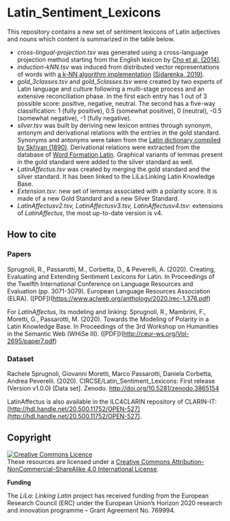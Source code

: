 # Latin_Sentiment_Lexicons
This repository contains a new set of sentiment lexicons of Latin adjectives and nouns which content is summarized in the table below.
- *cross-lingual-projection.tsv* was generated using a cross-language projection method starting from the English lexicon by [Cho et al. (2014)](https://www.sciencedirect.com/science/article/pii/S0950705114002196 "Cho et al. (2014)").
- *induction-kNN.tsv* was induced from distributed vector representations of words with [a k-NN algorithm implementation](https://github.com/WladimirSidorenko/SentiLex "a k-NN algorithm implementation") [(Sidarenka, 2019)](https://publishup.uni-potsdam.de/frontdoor/index/index/docId/43742 "(Sidarenka, 2019)").
- *gold_3classes.tsv* and *gold_5classes.tsv* were created by two experts of Latin language and culture following a multi-stage process and an extensive reconciliation phase. In the first each entry has 1 out of 3 possible score: positive, negative, neutral. The second has a five-way classification: 1 (fully positive), 0.5 (somewhat positive), 0 (neutral), -0.5 (somewhat negative), -1 (fully negative).
- *silver.tsv* was built by deriving new lexicon entries through synonym, antonym and derivational relations with the entries in the gold standard. Synonyms and antonyms were taken from the [Latin dictionary compiled by Skřivan (1890)](https://github.com/nikita-moor/latin-dictionary/tree/master/Skrivan1890 "Latin dictionary compiled by Skřivan (1890)"). Derivational relations were extracted from the database of [Word Formation Latin](http://wfl.marginalia.it/ "Word Formation Latin"). Graphical variants of lemmas present in the gold standard were added to the silver standard as well.
- *LatinAffectus.tsv* was created by merging the gold standard and the silver standard. It has been linked to the LiLa:Linking Latin Knowledge Base.
- *Extension.tsv*: new set of lemmas associated with a polarity score. It is made of a new Gold Standard and a new Silver Standard.
- *LatinAffectusv2.tsv, LatinAffectusv3.tsv, LatinAffectusv4.tsv*: extensions of *LatinAffectus*, the most up-to-date version is v4. 

## How to cite
### Papers
Sprugnoli, R., Passarotti, M., Corbetta, D., & Peverelli, A. (2020). Creating, Evaluating and Extending Sentiment Lexicons for Latin. In Proceedings of the Twelfth International Conference on Language Resources and Evaluation (pp. 3071-3079). European Language Resources Association (ELRA). ([PDF])(https://www.aclweb.org/anthology/2020.lrec-1.376.pdf)

For *LatinAffectus*, its modeling and linking:
Sprugnoli, R., Mambrini, F., Moretti, G., Passarotti, M. (2020). Towards the Modeling of Polarity in a Latin Knowledge Base. In Proceedings of the 3rd Workshop on Humanities in the Semantic Web (WHiSe III). ([PDF])(http://ceur-ws.org/Vol-2695/paper7.pdf)

### Dataset
Rachele Sprugnoli, Giovanni Moretti, Marco Passarotti, Daniela Corbetta, Andrea Peverelli. (2020). CIRCSE/Latin_Sentiment_Lexicons: First release (Version v1.0.0) [Data set]. Zenodo. http://doi.org/10.5281/zenodo.3865154

LatinAffectus is also available in the ILC4CLARIN repository of CLARIN-IT: [http://hdl.handle.net/20.500.11752/OPEN-527](http://hdl.handle.net/20.500.11752/OPEN-527).

## Copyright
<a rel="license" href="http://creativecommons.org/licenses/by-nc-sa/4.0/"><img alt="Creative Commons Licence" style="border-width:0" src="https://i.creativecommons.org/l/by-nc-sa/4.0/88x31.png" /></a><br />These resources are licensed under a <a rel="license" href="http://creativecommons.org/licenses/by-nc-sa/4.0/">Creative Commons Attribution-NonCommercial-ShareAlike 4.0 International License</a>.

**Funding**

The *LiLa: Linking Latin* project has received funding from the European Research Council (ERC) under the European Union’s Horizon 2020 research and innovation programme – Grant Agreement No. 769994.
